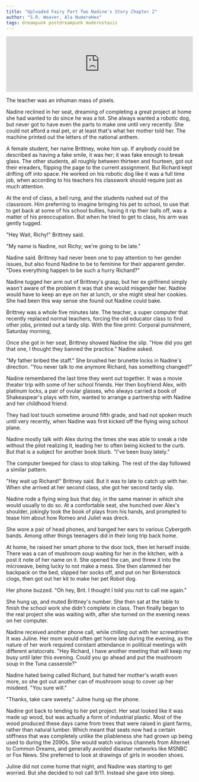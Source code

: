 ```yaml
---
title: "Uploaded Fairy Part Two Nadine's Story Chapter 2"
author: "S.R. Weaver, Ala NumeroHex"
tags: dreampunk postdreampunk modernstasis
---
```

<iframe scrolling="no" id="hearthis_at_track_7331015" width="100%" height="150" src="https://app.hearthis.at/embed/7331015/transparent_black/?hcolor=&color=&style=2&block_size=2&block_space=1&background=1&waveform=0&cover=0&autoplay=0&css=" frameborder="0" allowtransparency allow="autoplay"><p>Listen to <a href="https://hearthis.at/todiaspora/pentatonic-phrygian/" target="_blank">Pentatonic Phrygian</a> <span>by</span><a href="https://hearthis.at/todiaspora/" target="_blank" >ToDiaspora</a> <span>on</span> <a href="https://hearthis.at/" target="_blank">hearthis.at</a></p></iframe>

The teacher was an inhuman mass of pixels.

Nadine reclined in her seat, dreaming of completing a great project at home she had wanted to do since he was a tot. She always wanted a robotic dog, but never got to have even the parts to make one until very recently. She could not afford a real pet, or at least that's what her mother told her. The machine printed out the letters of the national anthem.

A female student, her name Brittney, woke him up. If anybody could be described as having a fake smile, it was her; it was fake enough to break glass. The other students, all roughly between thirteen and fourteen, got out their ereaders, flipping the page to the current assignment. But Richard kept drifting off into space. He worked on his robotic dog like it was a full time job, when according to his teachers his classwork should require just as much attention.

At the end of class, a bell rung, and the students rushed out of the classroom. Him preferring to imagine bringing his pet to school, to use that to get back at some of his school bullies, having it rip their balls off, was a matter of his preoccupation. But when he tried to get to class, his arm was gently tugged.

"Hey Wait, Richy!" Brittney said.

"My name is Nadine, not Richy; we're going to be late."

Nadine said. Brittney had never been one to pay attention to her gender issues, but also found Nadine to be to feminine for their apparent gender. "Does everything happen to be such a hurry Richard?"

Nadine tugged her arm out of Brittney's grasp, but her ex girlfriend simply wasn't aware of the problem it was that she would misgender her. Nadine would have to keep an eye on her at lunch, or she might steal her cookies. She had been this way sense she found out Nadine could bake.

Brittney was a whole five minutes late. The teacher, a super computer that recently replaced normal teachers, forcing the old educator class to find other jobs, printed out a tardy slip. With the fine print: Corporal punishment, Saturday morning,

Once she got in her seat, Brittney showed Nadine the slip. "How did you get that one, I thought they banned the practice." Nadine asked.

"My father bribed the staff." She brushed her brunette locks in Nadine's direction. "You never talk to me anymore Richard, has something changed?"

Nadine remembered the last time they went out together. It was a movie theater trip with some of her school friends. Her then boyfriend Alex, with platinum locks, a pair of ovular glasses, who always carried a book of Shakeaspear's plays with him, wanted to arrange a partnership with Nadine and her childhood friend.

They had lost touch sometime around fifth grade, and had not spoken much until very recently, when Nadine was first kicked off the flying wing school plane.

Nadine mostly talk with Alex during the times she was able to sneak a ride without the pilot realizing it, leading her to often being kicked to the curb. But that is a subject for another book blurb. "I've been busy lately."

The computer beeped for class to stop talking. The rest of the day followed a similar pattern.

"Hey wait up Richard!" Brittney said. But it was to late to catch up with her. When she arrived at her second class, she got her second tardy slip.

Nadine rode a flying wing bus that day, in the same manner in which she would usually to do so. At a comfortable seat, she hunched over Alex's shoulder, jokingly took the book of plays from his hands, and prompted to tease him about how Romeo and Juliet was dreck.

She wore a pair of head phones, and banged her ears to various Cybergoth bands. Among other things teenagers did in their long trip back home.

At home, he raised her smart phone to the door lock, then let herself inside. There was a can of mushroom soup waiting for her in the kitchen, with a post it note of her name on it. She opened the can, and threw it into the microwave, being lucky to not make a mess. She then slammed her backpack on the bed, slipped her socks off, and put on her Birkenstock clogs, then got out her kit to make her pet Robot dog.

Her phone buzzed. "Oh hey, Brit. I thought I told you not to call me again."

She hung up, and muted Brittney's number. She then sat at the table to finish the school work she didn't complete in class. Then finally began to the real project she was waiting with, after she turned on the evening news on her computer.

Nadine received another phone call, while chilling out with her screwdriver. It was Juline. Her mom would often get home late during the evening, as the nature of her work required constant attendance in political meetings with different aristocrats. "Hey Richard, I have another meeting that will keep my busy until later this evening. Could you go ahead and put the mushroom soup in the Tuna casserole?"

Nadine hated being called Richard, but hated her mother's wrath even more, so she got out another can of mushroom soup to cover up her misdeed. "You sure will."

"Thanks, take care sweety." Juline hung up the phone.

Nadine got back to tending to her pet project. Her seat looked like it was made up wood, but was actually a form of industrial plastic. Most of the wood produced these days came from trees that were raised in giant farms, rather than natural lumber. Which meant that seats now had a certain stiffness that was completely unlike the pliableness she had grown up being used to during the 2090s. She would watch various channels from Alternet to Common Dreams, and generally avoided disaster networks like MSNBC or Fox News. She preferred to look at drawings of girls in wooden shoes.

Juline did not come home that night, and Nadine was starting to get worried. But she decided to not call 9/11. Instead she gave into sleep.

